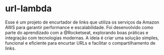 # url-lambda

Esse é um projeto de encurtador de links que utiliza os serviços da Amazon AWS para garantir performance e escalabilidade.
Foi desenvolvido como parte do aprendizado com a @Rocketseat, explorando boas práticas e integração com tecnologias modernas.
A ideia é criar uma solução simples, funcional e eficiente para encurtar URLs e facilitar o compartilhamento de links.
